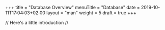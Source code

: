 +++
title = "Database Overview"
menuTitle = "Database"
date = 2019-10-11T17:04:03+02:00
layout = "man"
weight = 5
draft = true
+++

// Here's a little introduction //

## 
